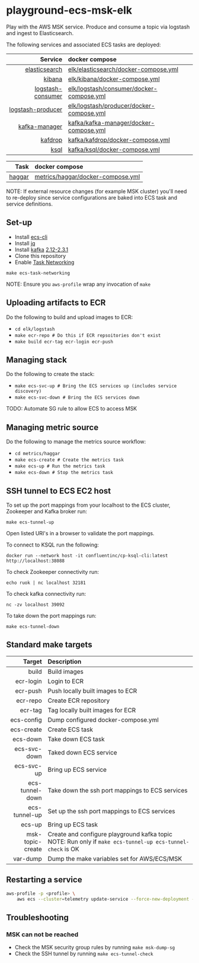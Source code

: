 # playground-ecs-msk-elk

Play with the AWS MSK service. Produce and consume a topic via logstash and ingest to Elasticsearch.

The following services and associated ECS tasks are deployed:

| Service | docker compose |
|---:|:---|
| [elasticsearch](https://www.elastic.co/guide/en/elasticsearch/reference/6.8/index.html) | [elk/elasticsearch/docker-compose.yml](elk/elasticsearch/docker-compose.yml) |
| [kibana](https://www.elastic.co/guide/en/kibana/6.8/index.html) | [elk/kibana/docker-compose.yml](elk/kibana/docker-compose.yml) |
| [logstash-consumer](https://www.elastic.co/guide/en/logstash/6.8/index.html) | [elk/logstash/consumer/docker-compose.yml](elk/logstash/consumer/docker-compose.yml) |
| [logstash-producer](https://www.elastic.co/guide/en/logstash/6.8/index.html) | [elk/logstash/producer/docker-compose.yml](elk/logstash/producer/docker-compose.yml) |
| [kafka-manager](https://github.com/yahoo/kafka-manager) | [kafka/kafka-manager/docker-compose.yml](kafka/kafka-manager/docker-compose.yml) |
| [kafdrop](https://github.com/obsidiandynamics/kafdrop) | [kafka/kafdrop/docker-compose.yml](kafka/kafdrop/docker-compose.yml) |
| [ksql](https://github.com/confluentinc/ksql) | [kafka/ksql/docker-compose.yml](kafka/ksql/docker-compose.yml) |


| Task | docker compose |
|---:|:---|
| [haggar](https://github.com/gorsuch/haggar) | [metrics/haggar/docker-compose.yml](metrics/haggar/docker-compose.yml) |

NOTE: If external resource changes (for example MSK cluster) you'll need to re-deploy since service configurations are baked into ECS task and service definitions.

## Set-up

* Install [ecs-cli](https://github.com/aws/amazon-ecs-cli)
* Install [jq](https://github.com/stedolan/jq)
* Install [kafka](https://kafka.apache.org/downloads) [2.12-2.3.1](https://www.apache.org/dyn/closer.cgi?path=/kafka/2.3.1/kafka_2.12-2.3.1.tgz)
* Clone this repository
* Enable [Task Networking](https://docs.aws.amazon.com/AmazonECS/latest/developerguide/task-networking.html#task-networking-considerations)

```
make ecs-task-networking
```

NOTE: Ensure you `aws-profile` wrap any invocation of `make`

## Uploading artifacts to ECR

Do the following to build and upload images to ECR:
* `cd elk/logstash`
* `make ecr-repo # Do this if ECR repsoitories don't exist`
* `make build ecr-tag ecr-login ecr-push`

## Managing stack

Do the following to create the stack:
* `make ecs-svc-up # Bring the ECS services up (includes service discovery)`
* `make ecs-svc-down # Bring the ECS services down`

TODO: Automate SG rule to allow ECS to access MSK

## Managing metric source

Do the following to manage the metrics source workflow:
* `cd metrics/haggar`
* `make ecs-create # Create the metrics task`
* `make ecs-up # Run the metrics task`
* `make ecs-down # Stop the metrics task`

## SSH tunnel to ECS EC2 host

To set up the port mappings from your localhost to the ECS cluster, Zookeeper and Kafka broker run:
```
make ecs-tunnel-up
```

Open listed URI's in a browser to validate the port mappings.

To connect to KSQL run the following:
```
docker run --network host -it confluentinc/cp-ksql-cli:latest http://localhost:38088
```

To check Zookeeper connectivity run:
```
echo ruok | nc localhost 32181
```

To check kafka connectivity run:
```
nc -zv localhost 39092
```

To take down the port mappings run:
```
make ecs-tunnel-down
```

## Standard make targets

| Target | Description |
|---:|:---|
| build | Build images |
| ecr-login | Login to ECR |
| ecr-push | Push locally built images to ECR |
| ecr-repo | Create ECR repository |
| ecr-tag | Tag locally built images for ECR |
| ecs-config | Dump configured docker-compose.yml |
| ecs-create | Create ECS task |
| ecs-down | Take down ECS task |
| ecs-svc-down | Taked down ECS service |
| ecs-svc-up | Bring up ECS service |
| ecs-tunnel-down | Take down the ssh port mappings to ECS services | 
| ecs-tunnel-up | Set up the ssh port mappings to ECS services |
| ecs-up | Bring up ECS task |
| msk-topic-create | Create and configure playground kafka topic NOTE: Run only if `make ecs-tunnel-up ecs-tunnel-check` is OK |
| var-dump | Dump the make variables set for AWS/ECS/MSK |

## Restarting a service

```bash
aws-profile -p <profile> \
    aws ecs --cluster=telemetry update-service --force-new-deployment --service=<service-name>
```

## Troubleshooting

### MSK can not be reached

* Check the MSK security group rules by running `make msk-dump-sg`
* Check the SSH tunnel by running `make ecs-tunnel-check`
